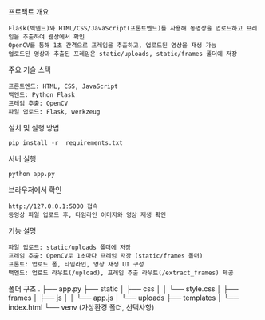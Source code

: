 프로젝트 개요

    Flask(백엔드)와 HTML/CSS/JavaScript(프론트엔드)를 사용해 동영상을 업로드하고 프레임을 추출하여 웹상에서 확인
    OpenCV를 통해 1초 간격으로 프레임을 추출하고, 업로드된 영상을 재생 가능
    업로드된 영상과 추출된 프레임은 static/uploads, static/frames 폴더에 저장

주요 기술 스택

    프론트엔드: HTML, CSS, JavaScript
    백엔드: Python Flask
    프레임 추출: OpenCV
    파일 업로드: Flask, werkzeug

설치 및 실행 방법

```
pip install -r  requirements.txt
```

서버 실행
```
python app.py
```

브라우저에서 확인

    http://127.0.0.1:5000 접속
    동영상 파일 업로드 후, 타임라인 이미지와 영상 재생 확인


기능 설명

    파일 업로드: static/uploads 폴더에 저장
    프레임 추출: OpenCV로 1초마다 프레임 저장 (static/frames 폴더)
    프론트: 업로드 폼, 타임라인, 영상 재생 UI 구성
    백엔드: 업로드 라우트(/upload), 프레임 추출 라우트(/extract_frames) 제공

폴더 구조
.
├── app.py
├── static
│   ├── css
│   │   └── style.css
│   ├── frames
│   ├── js
│   │   └── app.js
│   └── uploads
├── templates
│   └── index.html
└── venv (가상환경 폴더, 선택사항)

